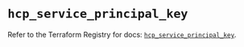 # `hcp_service_principal_key`

Refer to the Terraform Registry for docs: [`hcp_service_principal_key`](https://registry.terraform.io/providers/hashicorp/hcp/0.88.0/docs/resources/service_principal_key).
